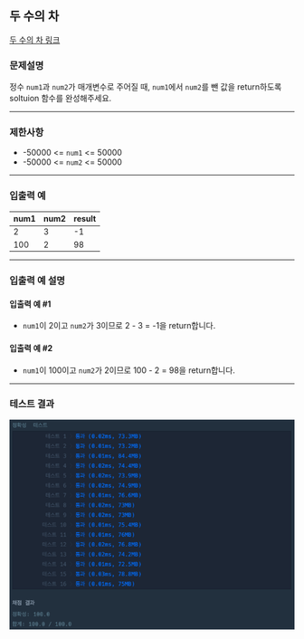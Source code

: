 ## 두 수의 차

[두 수의 차 링크](https://school.programmers.co.kr/learn/courses/30/lessons/120803)

### 문제설명

정수 `num1`과 `num2`가 매개변수로 주어질 때, `num1`에서 `num2`를 뺀 값을 return하도록 soltuion 함수를 완성해주세요.

---

### 제한사항

+ -50000 \<= `num1` \<= 50000
+ -50000 \<= `num2` \<= 50000

---

### 입출력 예

| num1 | num2 | result |
|------|------|--------|
| 2    | 3    | -1     |
| 100  | 2    | 98     |

---

### 입출력 예 설명

#### 입출력 예 #1

+ `num1`이 2이고 `num2`가 3이므로 2 - 3 = -1을 return합니다.

#### 입출력 예 #2

+ `num1`이 100이고 `num2`가 2이므로 100 - 2 = 98을 return합니다.

---

### 테스트 결과

![결과](./120803_결과.png)
